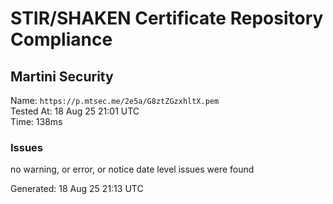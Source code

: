 # STIR/SHAKEN Certificate Repository Compliance

## Martini Security

Name: `https://p.mtsec.me/2e5a/G8ztZGzxhltX.pem`\
Tested At: 18 Aug 25 21:01 UTC\
Time: 138ms

### Issues

no warning, or error, or notice date level issues were found

Generated: 18 Aug 25 21:13 UTC
